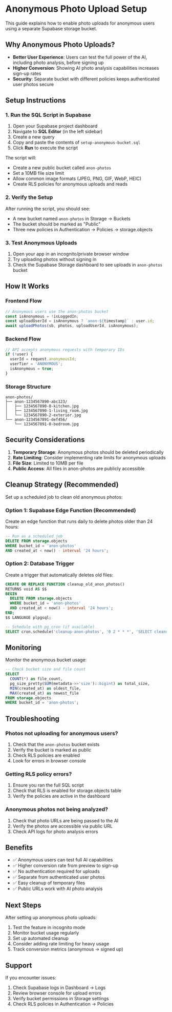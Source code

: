 # Anonymous Photo Upload Setup

This guide explains how to enable photo uploads for anonymous users using a separate Supabase storage bucket.

## Why Anonymous Photo Uploads?

- **Better User Experience**: Users can test the full power of the AI, including photo analysis, before signing up
- **Higher Conversion**: Showing AI photo analysis capabilities increases sign-up rates
- **Security**: Separate bucket with different policies keeps authenticated user photos secure

## Setup Instructions

### 1. Run the SQL Script in Supabase

1. Open your Supabase project dashboard
2. Navigate to **SQL Editor** (in the left sidebar)
3. Create a new query
4. Copy and paste the contents of `setup-anonymous-bucket.sql`
5. Click **Run** to execute the script

The script will:
- Create a new public bucket called `anon-photos`
- Set a 10MB file size limit
- Allow common image formats (JPEG, PNG, GIF, WebP, HEIC)
- Create RLS policies for anonymous uploads and reads

### 2. Verify the Setup

After running the script, you should see:
- A new bucket named `anon-photos` in Storage → Buckets
- The bucket should be marked as "Public"
- Three new policies in Authentication → Policies → storage.objects

### 3. Test Anonymous Uploads

1. Open your app in an incognito/private browser window
2. Try uploading photos without signing in
3. Check the Supabase Storage dashboard to see uploads in `anon-photos` bucket

## How It Works

### Frontend Flow
```javascript
// Anonymous users use the anon-photos bucket
const isAnonymous = !isLoggedIn;
const uploadUserId = isAnonymous ? `anon-${timestamp}` : user.id;
await uploadPhotos(sb, photos, uploadUserId, isAnonymous);
```

### Backend Flow
```javascript
// API accepts anonymous requests with temporary IDs
if (!user) {
  userId = request.anonymousId;
  userTier = 'ANONYMOUS';
  isAnonymous = true;
}
```

### Storage Structure
```
anon-photos/
├── anon-1234567890-abc123/
│   ├── 1234567890-0-kitchen.jpg
│   ├── 1234567890-1-living_room.jpg
│   └── 1234567890-2-exterior.jpg
└── anon-1234567891-def456/
    └── 1234567891-0-bedroom.jpg
```

## Security Considerations

1. **Temporary Storage**: Anonymous photos should be deleted periodically
2. **Rate Limiting**: Consider implementing rate limits for anonymous uploads
3. **File Size**: Limited to 10MB per file
4. **Public Access**: All files in anon-photos are publicly accessible

## Cleanup Strategy (Recommended)

Set up a scheduled job to clean old anonymous photos:

### Option 1: Supabase Edge Function (Recommended)
Create an edge function that runs daily to delete photos older than 24 hours:

```sql
-- Run as a scheduled job
DELETE FROM storage.objects 
WHERE bucket_id = 'anon-photos' 
AND created_at < now() - interval '24 hours';
```

### Option 2: Database Trigger
Create a trigger that automatically deletes old files:

```sql
CREATE OR REPLACE FUNCTION cleanup_old_anon_photos()
RETURNS void AS $$
BEGIN
  DELETE FROM storage.objects
  WHERE bucket_id = 'anon-photos'
  AND created_at < now() - interval '24 hours';
END;
$$ LANGUAGE plpgsql;

-- Schedule with pg_cron (if available)
SELECT cron.schedule('cleanup-anon-photos', '0 2 * * *', 'SELECT cleanup_old_anon_photos();');
```

## Monitoring

Monitor the anonymous bucket usage:

```sql
-- Check bucket size and file count
SELECT 
  COUNT(*) as file_count,
  pg_size_pretty(SUM(metadata->>'size')::bigint) as total_size,
  MIN(created_at) as oldest_file,
  MAX(created_at) as newest_file
FROM storage.objects
WHERE bucket_id = 'anon-photos';
```

## Troubleshooting

### Photos not uploading for anonymous users?
1. Check that the `anon-photos` bucket exists
2. Verify the bucket is marked as public
3. Check RLS policies are enabled
4. Look for errors in browser console

### Getting RLS policy errors?
1. Ensure you ran the full SQL script
2. Check that RLS is enabled for storage.objects table
3. Verify the policies are active in the dashboard

### Anonymous photos not being analyzed?
1. Check that photo URLs are being passed to the AI
2. Verify the photos are accessible via public URL
3. Check API logs for photo analysis errors

## Benefits

- ✅ Anonymous users can test full AI capabilities
- ✅ Higher conversion rate from preview to sign-up
- ✅ No authentication required for uploads
- ✅ Separate from authenticated user photos
- ✅ Easy cleanup of temporary files
- ✅ Public URLs work with AI photo analysis

## Next Steps

After setting up anonymous photo uploads:

1. Test the feature in incognito mode
2. Monitor bucket usage regularly
3. Set up automated cleanup
4. Consider adding rate limiting for heavy usage
5. Track conversion metrics (anonymous → signed up)

## Support

If you encounter issues:
1. Check Supabase logs in Dashboard → Logs
2. Review browser console for upload errors
3. Verify bucket permissions in Storage settings
4. Check RLS policies in Authentication → Policies